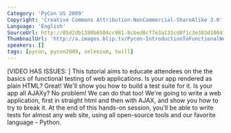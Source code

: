 ```yaml
---
Category: 'PyCon US 2009'
Copyright: 'Creative Commons Attribution-NonCommercial-ShareAlike 3.0'
Language: 'English'
SourceUrl: http://05d2db1380b6504cc981-8cbed8cf7e3a131cd8f1c3e383d10041.r93.cf2.rackcdn.com/pycon-us-2009/177_pycon-2009-introduction-to-functional-web-testing-with-twill-and-selenium-part-2-of-2.mp4
ThumbnailUrl: 'http://a.images.blip.tv/Pycon-IntroductionToFunctionalWebTestingWithTwillSeleniumPart575-241.jpg'
speakers: []
tags: [pycon, pycon2009, selenium, twill]
---
```

  
[VIDEO HAS ISSUES: ] This tutorial aims to educate attendees on the the basics
of functional testing of web applications. Is your app rendered as plain HTML?
Great! We'll show you how to build a test suite for it. Is your app all AJAXy?
No problem! We can do that too! We're going to write a web application, first
in straight html and then with AJAX, and show you how to try to break it. At
the end of this hands-on session, you'll be able to write tests for almost any
web site, using all open-source tools and our favorite language - Python.


